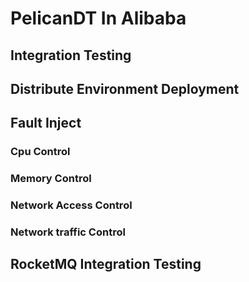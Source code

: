 # PelicanDT In Alibaba

## Integration Testing

## Distribute Environment Deployment

## Fault Inject

### Cpu Control
### Memory Control
### Network Access Control
### Network traffic Control 


## RocketMQ Integration Testing
